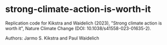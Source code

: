 # strong-climate-action-is-worth-it
Replication code for Kikstra and Waidelich (2023), "Strong climate action is worth it", Nature Climate Change (DOI: 10.1038/s41558-023-01635-2).

Authors: Jarmo S. Kikstra and Paul Waidelich
